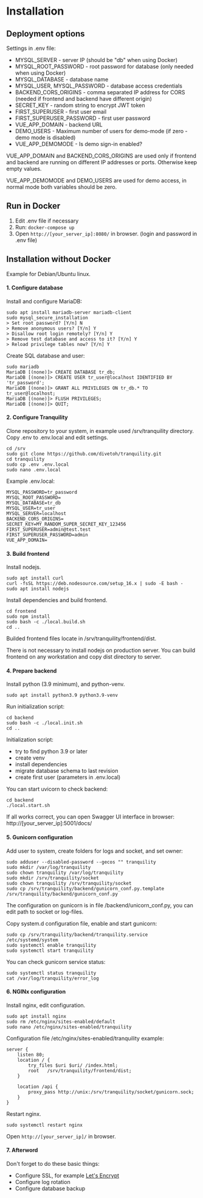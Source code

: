 # Installation
## Deployment options

Settings in .env file:
* MYSQL_SERVER - server IP (should be "db" when using Docker)
* MYSQL_ROOT_PASSWORD - root password for database (only needed when using Docker)
* MYSQL_DATABASE - database name
* MYSQL_USER, MYSQL_PASSWORD - database access credentials
* BACKEND_CORS_ORIGINS - comma separated IP address for CORS (needed if frontend and backend have different origin)
* SECRET_KEY - random string to encrypt JWT token
* FIRST_SUPERUSER - first user email
* FIRST_SUPERUSER_PASSWORD - first user password
* VUE_APP_DOMAIN - backend URL
* DEMO_USERS - Maximum number of users for demo-mode (if zero - demo mode is disabled)
* VUE_APP_DEMOMODE - Is demo sign-in enabled?

VUE_APP_DOMAIN and BACKEND_CORS_ORIGINS are used only if frontend and backend are running on different IP addresses or ports. Otherwise keep empty values.

VUE_APP_DEMOMODE and DEMO_USERS are used for demo access, in normal mode both variables should be zero.

## Run in Docker

1. Edit .env file if necessary
2. Run: `docker-compose up`
3. Open `http://[your_server_ip]:8080/` in browser. (login and password in .env file)

## Installation without Docker

Example for Debian/Ubuntu linux.

#### 1. Configure database
Install and configure MariaDB:
```
sudo apt install mariadb-server mariadb-client
sudo mysql_secure_installation
> Set root password? [Y/n] N
> Remove anonymous users? [Y/n] Y
> Disallow root login remotely? [Y/n] Y
> Remove test database and access to it? [Y/n] Y
> Reload privilege tables now? [Y/n] Y
```
Create SQL database and user:
```
sudo mariadb
MariaDB [(none)]> CREATE DATABASE tr_db;
MariaDB [(none)]> CREATE USER tr_user@localhost IDENTIFIED BY 'tr_password';
MariaDB [(none)]> GRANT ALL PRIVILEGES ON tr_db.* TO tr_user@localhost;
MariaDB [(none)]> FLUSH PRIVILEGES;
MariaDB [(none)]> QUIT;
```

#### 2. Configure Tranquility

Clone repository to your system, in example used /srv/tranquility directory. Copy .env to .env.local and edit settings.
```
cd /srv
sudo git clone https://github.com/divetoh/tranquility.git
cd tranquility
sudo cp .env .env.local
sudo nano .env.local
```
 Example .env.local:
```
MYSQL_PASSWORD=tr_password
MYSQL_ROOT_PASSWORD=
MYSQL_DATABASE=tr_db
MYSQL_USER=tr_user
MYSQL_SERVER=localhost
BACKEND_CORS_ORIGINS=
SECRET_KEY=MY_RANDOM_SUPER_SECRET_KEY_123456
FIRST_SUPERUSER=admin@test.test
FIRST_SUPERUSER_PASSWORD=admin
VUE_APP_DOMAIN=
```

#### 3. Build frontend
Install nodejs.
```
sudo apt install curl
curl -fsSL https://deb.nodesource.com/setup_16.x | sudo -E bash -
sudo apt install nodejs
```

Install dependencies and build frontend.
```
cd frontend
sudo npm install
sudo bash -c ./local.build.sh
cd ..
```
Builded frontend files locate in /srv/tranquility/frontend/dist. 

There is not necessary to install nodejs on production server. You can build frontend on any workstation and copy dist directory to server. 

#### 4. Prepare backend
Install python (3.9 minimum), and python-venv.
```
sudo apt install python3.9 python3.9-venv
```
Run initialization script:
```
cd backend
sudo bash -c ./local.init.sh
cd ..
```
Initialization script:
* try to find python 3.9 or later
* create venv
* install dependencies
* migrate database schema to last revision
* create first user (parameters in .env.local)

You can start uvicorn to check backend:
```
cd backend
./local.start.sh
```
If all works correct, you can open Swagger UI interface in browser: http://[your_server_ip]:5001/docs/

#### 5. Gunicorn configuration


Add user to system, create folders for logs and socket, and set owner:
```
sudo adduser --disabled-password --gecos "" tranquility
sudo mkdir /var/log/tranquility
sudo chown tranquility /var/log/tranquility
sudo mkdir /srv/tranquility/socket
sudo chown tranquility /srv/tranquility/socket
sudo cp /srv/tranquility/backend/gunicorn_conf.py.template /srv/tranquility/backend/gunicorn_conf.py
```

The configuration on gunicorn is in file /backend/unicorn_conf.py, you can edit path to socket or log-files.

Copy system.d configuration file, enable and start gunicorn:
```
sudo cp /srv/tranquility/backend/tranquility.service /etc/systemd/system
sudo systemctl enable tranquility
sudo systemctl start tranquility
```

You can check gunicorn service status:
```
sudo systemctl status tranquility
cat /var/log/tranquility/error_log
```

#### 6. NGINx configuration

Install nginx, edit configuration.
```
sudo apt install nginx
sudo rm /etc/nginx/sites-enabled/default
sudo nano /etc/nginx/sites-enabled/tranquility
```

Configuration file /etc/nginx/sites-enabled/tranquility example:
```
server {
    listen 80;
    location / {
        try_files $uri $uri/ /index.html;
        root   /srv/tranquility/frontend/dist;
    }

    location /api {
        proxy_pass http://unix:/srv/tranquility/socket/gunicorn.sock;
    }
}
```
Restart nginx.
```
sudo systemctl restart nginx
```
Open `http://[your_server_ip]/` in browser.


#### 7. Afterword
Don't forget to do these basic things:
* Configure SSL, for example [Let's Encrypt](https://www.digitalocean.com/community/tutorials/how-to-secure-nginx-with-let-s-encrypt-on-ubuntu-20-04)
* Configure log rotation
* Configure database backup
